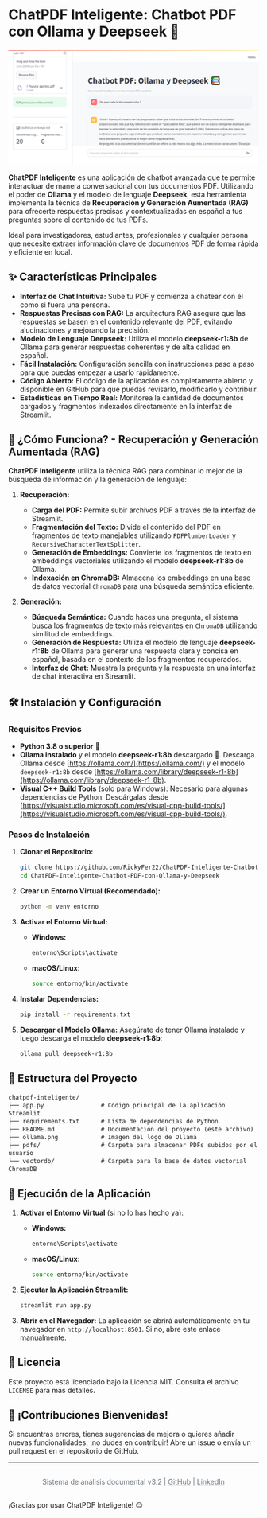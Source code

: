 # ChatPDF Inteligente: Chatbot PDF con Ollama y Deepseek 🤖

![Ollama Logo](ollama.png)

**ChatPDF Inteligente** es una aplicación de chatbot avanzada que te permite interactuar de manera conversacional con tus documentos PDF. Utilizando el poder de **Ollama** y el modelo de lenguaje **Deepseek**, esta herramienta implementa la técnica de **Recuperación y Generación Aumentada (RAG)** para ofrecerte respuestas precisas y contextualizadas en español a tus preguntas sobre el contenido de tus PDFs.

Ideal para investigadores, estudiantes, profesionales y cualquier persona que necesite extraer información clave de documentos PDF de forma rápida y eficiente en local.

## ✨ Características Principales

* **Interfaz de Chat Intuitiva:**  Sube tu PDF y comienza a chatear con él como si fuera una persona.
* **Respuestas Precisas con RAG:** La arquitectura RAG asegura que las respuestas se basen en el contenido relevante del PDF, evitando alucinaciones y mejorando la precisión.
* **Modelo de Lenguaje Deepseek:**  Utiliza el modelo **deepseek-r1:8b** de Ollama para generar respuestas coherentes y de alta calidad en español.
* **Fácil Instalación:** Configuración sencilla con instrucciones paso a paso para que puedas empezar a usarlo rápidamente.
* **Código Abierto:**  El código de la aplicación es completamente abierto y disponible en GitHub para que puedas revisarlo, modificarlo y contribuir.
* **Estadísticas en Tiempo Real:**  Monitorea la cantidad de documentos cargados y fragmentos indexados directamente en la interfaz de Streamlit.

## 🚀 ¿Cómo Funciona? - Recuperación y Generación Aumentada (RAG)

**ChatPDF Inteligente** utiliza la técnica RAG para combinar lo mejor de la búsqueda de información y la generación de lenguaje:

1. **Recuperación:**
    * **Carga del PDF:** Permite subir archivos PDF a través de la interfaz de Streamlit.
    * **Fragmentación del Texto:** Divide el contenido del PDF en fragmentos de texto manejables utilizando `PDFPlumberLoader` y `RecursiveCharacterTextSplitter`.
    * **Generación de Embeddings:** Convierte los fragmentos de texto en embeddings vectoriales utilizando el modelo **deepseek-r1:8b** de Ollama.
    * **Indexación en ChromaDB:** Almacena los embeddings en una base de datos vectorial `ChromaDB` para una búsqueda semántica eficiente.

2. **Generación:**
    * **Búsqueda Semántica:** Cuando haces una pregunta, el sistema busca los fragmentos de texto más relevantes en `ChromaDB` utilizando similitud de embeddings.
    * **Generación de Respuesta:**  Utiliza el modelo de lenguaje **deepseek-r1:8b** de Ollama para generar una respuesta clara y concisa en español, basada en el contexto de los fragmentos recuperados.
    * **Interfaz de Chat:** Muestra la pregunta y la respuesta en una interfaz de chat interactiva en Streamlit.

## 🛠️ Instalación y Configuración

### Requisitos Previos

* **Python 3.8 o superior** 🐍
* **Ollama instalado** y el modelo **deepseek-r1:8b** descargado 🧠.  Descarga Ollama desde [https://ollama.com/](https://ollama.com/) y el modelo `deepseek-r1:8b` desde [https://ollama.com/library/deepseek-r1-8b](https://ollama.com/library/deepseek-r1-8b).
* **Visual C++ Build Tools** (solo para Windows): Necesario para algunas dependencias de Python. Descárgalas desde [https://visualstudio.microsoft.com/es/visual-cpp-build-tools/](https://visualstudio.microsoft.com/es/visual-cpp-build-tools/).

### Pasos de Instalación

1. **Clonar el Repositorio:**
   ```bash
   git clone https://github.com/RickyFer22/ChatPDF-Inteligente-Chatbot-PDF-con-Ollama-y-Deepseek.git
   cd ChatPDF-Inteligente-Chatbot-PDF-con-Ollama-y-Deepseek
   ```

2. **Crear un Entorno Virtual (Recomendado):**
   ```bash
   python -m venv entorno
   ```

3. **Activar el Entorno Virtual:**
   * **Windows:**
     ```bash
     entorno\Scripts\activate
     ```
   * **macOS/Linux:**
     ```bash
     source entorno/bin/activate
     ```

4. **Instalar Dependencias:**
   ```bash
   pip install -r requirements.txt
   ```

5. **Descargar el Modelo Ollama:**
   Asegúrate de tener Ollama instalado y luego descarga el modelo **deepseek-r1:8b**:
   ```bash
   ollama pull deepseek-r1:8b
   ```

## 📂 Estructura del Proyecto

```
chatpdf-inteligente/
├── app.py                # Código principal de la aplicación Streamlit
├── requirements.txt      # Lista de dependencias de Python
├── README.md             # Documentación del proyecto (este archivo)
├── ollama.png            # Imagen del logo de Ollama
├── pdfs/                 # Carpeta para almacenar PDFs subidos por el usuario
└── vectordb/             # Carpeta para la base de datos vectorial ChromaDB
```

## 🚀 Ejecución de la Aplicación

1. **Activar el Entorno Virtual** (si no lo has hecho ya):
   * **Windows:**
     ```bash
     entorno\Scripts\activate
     ```
   * **macOS/Linux:**
     ```bash
     source entorno/bin/activate
     ```

2. **Ejecutar la Aplicación Streamlit:**
   ```bash
   streamlit run app.py
   ```

3. **Abrir en el Navegador:**
   La aplicación se abrirá automáticamente en tu navegador en `http://localhost:8501`. Si no, abre este enlace manualmente.

## 📜 Licencia

Este proyecto está licenciado bajo la Licencia MIT. Consulta el archivo `LICENSE` para más detalles.

## 🙏 ¡Contribuciones Bienvenidas!

Si encuentras errores, tienes sugerencias de mejora o quieres añadir nuevas funcionalidades, ¡no dudes en contribuir! Abre un issue o envía un pull request en el repositorio de GitHub.

---

<p align="center" style="text-align: center; color: #6C757D; padding: 1rem;">
    Sistema de análisis documental v3.2 |
    <a href="https://github.com/RickyFer22" style="color: #6C757D;">GitHub</a> |
    <a href="https://www.linkedin.com/in/ricardo-fernández00/" style="color: #6C757D;">LinkedIn</a>
</p>

¡Gracias por usar ChatPDF Inteligente! 😊